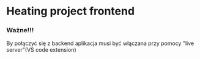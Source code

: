 # Heating project frontend

### Ważne!!!
By połączyć się z backend aplikacja musi być włączana przy pomocy "live server"(VS code extension)
